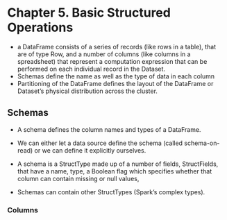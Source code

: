 # Chapter 5. Basic Structured Operations

* a DataFrame consists of a series of records (like rows in a table), that are of type Row, and a number of columns (like columns in a spreadsheet) that represent a computation expression that can be performed on each individual record in the Dataset.
* Schemas define the name as well as the type of data in each column
* Partitioning of the DataFrame defines the layout of the DataFrame or Dataset’s physical distribution across the cluster.

## Schemas
* A schema defines the column names and types of a DataFrame.
* We can either let a data source define the schema (called schema-on-read) or we can define it explicitly ourselves.

* A schema is a StructType made up of a number of fields, StructFields, that have a name, type, a Boolean flag which specifies whether that column can contain missing or null values,
* Schemas can contain other StructTypes (Spark’s complex types).

### Columns

